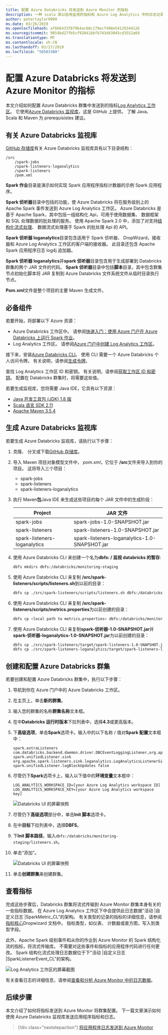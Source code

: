 ```yaml
---
title: 配置 Azure Databricks 将发送到 Azure Monitor 的指标
description: 一种 scala 库以启用监视的指标和 Azure Log Analytics 中的日志记录数据
author: petertaylor9999
ms.date: 03/26/2019
ms.openlocfilehash: af6b6433f87964ac60c179ecf498e54129344126
ms.sourcegitcommit: 9854bd27fb5cf92041bbfb743d43045cd3552a69
ms.translationtype: MT
ms.contentlocale: zh-CN
ms.lasthandoff: 03/27/2019
ms.locfileid: "58503380"
---
```

<!-- markdownlint-disable MD040 -->

# <a name="configure-azure-databricks-to-send-metrics-to-azure-monitor"></a>配置 Azure Databricks 将发送到 Azure Monitor 的指标

本文介绍如何配置 Azure Databricks 群集中发送到的指标[Log Analytics 工作区](/azure/azure-monitor/platform/manage-access)。 它使用[Azure Databricks 监视库](https://github.com/mspnp/spark-monitoring)，这是 GitHub 上提供。 了解 Java、 Scala 和 Maven 为 prerequisistes 建议。

## <a name="about-the-azure-databricks-monitoring-library"></a>有关 Azure Databricks 监视库

[GitHub 存储库](https://github.com/mspnp/spark-monitoring)有关 Azure Databricks 监视库具有以下目录结构：

```
/src  
    /spark-jobs  
    /spark-listeners-loganalytics  
    /spark-listeners  
    /pom.xml  
```

**Spark 作业**目录是演示如何实现 Spark 应用程序指标计数器的示例 Spark 应用程序。

**Spark 侦听器**目录中包括的功能，使 Azure Databricks 将在服务级别上的 Apache Spark 事件发送到 Azure Log Analytics 工作区。 Azure Databricks 是基于 Apache Spark，其中包括一组结构化 Api，可用于使用数据集、 数据框架和 SQL 处理数据的批处理的服务。 使用 Apache Spark 2.0 中，添加了对支持[结构化流式处理](https://spark.apache.org/docs/latest/structured-streaming-programming-guide.html)、 数据流式处理基于 Spark 的批处理 Api 的 API。

**Spark 侦听器 loganalytics**目录包含适用于 Spark 侦听器、 DropWizard，接收器和 Azure Log Analytics 工作区的客户端的接收器。 此目录还包含 Apache Spark 应用程序日志 log4j 追加器。

**Spark 侦听器 loganalytics**并**spark 侦听器**目录包含用于生成部署到 Databricks 群集的两个 JAR 文件的代码。 **Spark 侦听器**目录中包括**脚本**目录，其中包含群集节点初始化脚本将 JAR 复制到 Azure Databricks 文件系统文件从临时目录执行节点。

**Pom.xml**文件是整个项目的主要 Maven 生成文件。

## <a name="prerequisites"></a>必备组件

若要开始，将部署以下 Azure 资源：

- Azure Databricks 工作区中。 请参阅[快速入门：使用 Azure 门户在 Azure Databricks 上运行 Spark 作业](/azure/azure-databricks/quickstart-create-databricks-workspace-portal)。
- Log Analytics 工作区。 请参阅[Azure 门户中创建 Log Analytics 工作区](/azure/azure-monitor/learn/quick-create-workspace)。

接下来，安装[Azure Databricks CLI](https://docs.databricks.com/user-guide/dev-tools/databricks-cli.html#install-the-cli)。 使用 CLI 需要一个 Azure Databricks 个人访问令牌。 有关说明，请参阅[生成令牌](https://docs.azuredatabricks.net/api/latest/authentication.html#token-management)。

查找 Log Analytics 工作区 ID 和密钥。 有关说明，请参阅[获取工作区 ID 和密钥](/azure/azure-monitor/platform/agent-windows#obtain-workspace-id-and-key)。 配置在 Databricks 群集时，将需要这些值。

若要生成监视库，您将需要 Java IDE，它具有以下资源：

- [Java 开发工具包 (JDK) 1.8 版](http://www.oracle.com/technetwork/java/javase/downloads/index.html)
- [Scala 语言 SDK 2.11](https://www.scala-lang.org/download/)
- [Apache Maven 3.5.4](http://maven.apache.org/download.cgi)

## <a name="build-the-azure-databricks-monitoring-library"></a>生成 Azure Databricks 监视库

若要生成 Azure Databricks 监视库，请执行以下步骤：

1. 克隆、 分叉或下载[GitHub 存储库](https://github.com/mspnp/spark-monitoring)。

1. 导入 Maven 项目对象模型文件中， _pom.xml_，它位于 **/src**文件夹导入到你的项目。 这将导入三个项目：

    - spark-jobs
    - spark-listeners
    - spark-listeners-loganalytics

1. 执行 Maven**包**Java IDE 来生成这些项目的每个 JAR 文件中的生成阶段：

    |Project| JAR 文件|
    |-------|---------|
    |spark-jobs|spark-jobs-1.0-SNAPSHOT.jar|
    |spark-listeners|spark-listeners-1.0-SNAPSHOT.jar|
    |spark-listeners-loganalytics|spark-listeners-loganalytics-1.0-SNAPSHOT.jar|

1. 使用 Azure Databricks CLI 来创建一个名为**dbfs: / 监视 databricks 的暂存**:  

    ```bash
    dbfs mkdirs dbfs:/databricks/monitoring-staging
    ```

1. 使用 Azure Databricks CLI 来复制 **/src/spark-listeners/scripts/listeners.sh**到以前的目录：

    ```bash
    dbfs cp ./src/spark-listeners/scripts/listeners.sh dbfs:/databricks/monitoring-staging/listeners.sh
    ```

1. 使用 Azure Databricks CLI 来复制 **/src/spark-listeners/scripts/metrics.properties**为以前创建的目录：

    ```bash
    dbfs cp <local path to metrics.properties> dbfs:/databricks/monitoring-staging/metrics.properties
    ```

1. 使用 Azure Databricks CLI 来复制**spark-侦听器-1.0-SNAPSHOT.jar**并**spark-侦听器-loganalytics-1.0-SNAPSHOT.jar**为以前创建的目录：

    ```bash
    dbfs cp ./src/spark-listeners/target/spark-listeners-1.0-SNAPSHOT.jar dbfs:/databricks/monitoring-staging/spark-listeners-1.0-SNAPSHOT.jar
    dbfs cp ./src/spark-listeners-loganalytics/target/spark-listeners-loganalytics-1.0-SNAPSHOT.jar dbfs:/databricks/monitoring-staging/spark-listeners-loganalytics-1.0-SNAPSHOT.jar
    ```

## <a name="create-and-configure-an-azure-databricks-cluster"></a>创建和配置 Azure Databricks 群集

若要创建和配置 Azure Databricks 群集中，执行以下步骤：

1. 导航到你在 Azure 门户中的 Azure Databricks 工作区。
1. 在主页上，单击**新的群集**。
1. 输入您的群集的名称**群集名称**文本框。
1. 在中**Databricks 运行时版本**下拉列表中，选择**4.3**或更高版本。
1. 下**高级选项**，单击**Spark**选项卡。输入中的以下名称 / 值对**Spark 配置**文本框中：

    ```
    spark.extraListeners com.databricks.backend.daemon.driver.DBCEventLoggingListener,org.apache.spark.listeners.UnifiedSparkListener
    spark.unifiedListener.sink org.apache.spark.listeners.sink.loganalytics.LogAnalyticsListenerSink
    spark.unifiedListener.logBlockUpdates false
    ```

1. 尽管仍下**Spark**选项卡上，输入以下值中的**环境变量**文本框中：

    ```
    LOG_ANALYTICS_WORKSPACE_ID=[your Azure Log Analytics workspace ID]
    LOG_ANALYTICS_WORKSPACE_KEY=[your Azure Log Analytics workspace key]
    ```

    ![Databricks UI 的屏幕快照](./_images/create-cluster1.png)

1. 尽管仍下**高级选项**部分中，单击**Init 脚本**选项卡。
1. 在中**目标**下拉列表中，选择**DBFS**。
1. 下**Init 脚本路径**，输入`dbfs:/databricks/monitoring-staging/listeners.sh`。
1. 单击“添加”。

    ![Databricks UI 的屏幕快照](./_images/create-cluster2.png)

1. 单击**创建群集**来创建群集。

## <a name="view-metrics"></a>查看指标

完成这些步骤后，Databricks 群集将流式传输到 Azure Monitor 群集本身有关的一些指标数据。 在 Azure Log Analytics 工作区下中会提供此日志数据"活动 |自定义日志 |SparkMetric_CL"的架构。 有关类型的记录的指标的详细信息，请参阅[指标核心](https://metrics.dropwizard.io/4.0.0/manual/core.html)Dropwizard 文档中。 指标类型，如仪表、 计数器或直方图，写入到类型字段。

此外，Apache Spark 级别事件和从你的作业到 Azure Monitor 的 Spark 结构化流的指标，将流式传输库。 不需要对这些事件和指标的应用程序代码进行任何更改。 Spark 结构化流式处理日志数据位于下"活动 |自定义日志 |SparkListenerEvent_CL"的架构。

![Log Analytics 工作区的屏幕截图](./_images/workspace.png)

有关查看日志的详细信息，请参阅[查看和分析 Azure Monitor 中的日志数据](/azure/azure-monitor/log-query/portals)。

## <a name="next-steps"></a>后续步骤

本文介绍了如何将指标发送到 Azure Monitor 将群集配置。 下一篇文章演示如何使用 Azure Databricks 监视库发送应用程序指标和日志。

> [!div class="nextstepaction"]
> [将应用程序日志发送到 Azure Monitor](./application-logs.md)
